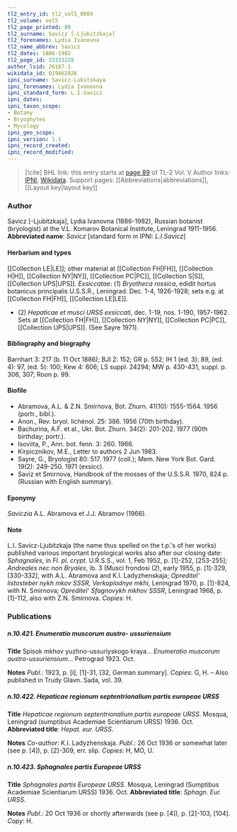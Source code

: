 ```yaml
---
tl2_entry_id: tl2_vol5_0089
tl2_volume: vol5
tl2_page_printed: 89
tl2_surname: Savicz [-Ljubitzkaja]
tl2_forenames: Lydia Ivanovna
tl2_name_abbrev: Savicz
tl2_dates: 1886-1982
tl2_page_id: 33333228
author_lsid: 26187-1
wikidata_id: Q19862926
ipni_surname: Savicz-Lubitskaya
ipni_forenames: Lydia Ivanovna
ipni_standard_form: L.I.Savicz
ipni_dates: 
ipni_taxon_scope: 
- Botany
- Bryophytes
- Mycology
ipni_geo_scope: 
ipni_version: 1.1
ipni_record_created: 
ipni_record_modified:
---
```


> [!cite] BHL link: this entry starts at [page 89](https://www.biodiversitylibrary.org/page/33333228) of TL-2 Vol. V
> Author links: [IPNI](https://www.ipni.org/a/26187-1), [Wikidata](https://www.wikidata.org/wiki/Q19862926). Support pages: [[Abbreviations|abbreviations]], [[Layout key|layout key]]

### Author

Savicz \[-Ljubitzkaja\], Lydia Ivanovna (1886-1982), Russian botanist (bryologist) at the V.L. Komarov Botanical Institute, Leningrad 1911-1956. 
**Abbreviated name**: *Savicz* \[standard form in IPNI: *L.I.Savicz*\]

#### Herbarium and types

[[Collection LE|LE]]; other material at [[Collection FH|FH]], [[Collection H|H]], [[Collection NY|NY]], [[Collection PC|PC]], [[Collection S|S]], [[Collection UPS|UPS]].
*Exsiccatae*: (*1*) *Bryotheca rossica*, edidit hortus botanicus principalis U.S.S.R., Leningrad. Dec. 1-4, 1926-1928; sets e.g. at [[Collection FH|FH]], [[Collection LE|LE]].
- (2) *Hepaticae et musci URSS exsiccati*, dec. 1-19, nos. 1-190, 1957-1962. Sets at [[Collection FH|FH]], [[Collection NY|NY]], [[Collection PC|PC]], [[Collection UPS|UPS]]. (See Sayre 1971).

#### Bibliography and biography

Barnhart 3: 217 (b. 11 Oct 1886); BJI 2: 152; GR p. 552; IH 1 (ed. 3): 89, (ed. 4): 97, (ed. 5): 100; Kew 4: 606; LS suppl. 24294; MW p. 430-431, suppl. p. 306, 307; Roon p. 99.

#### Biofile

- Abramova, A.L. & Z.N. Smirnova, Bot. Zhurn. 41(10): 1555-1564. 1956 (portr., bibl.).
- Anon., Rev. bryol. lichénol. 25: 386. 1956 (70th birthday).
- Bachurina, A.F. et al., Ukr. Bot. Zhurn. 34(2): 201-202. 1977 (90th birthday; portr.).
- Isoviita, P., Ann. bot. fenn. 3: 260. 1966.
- Kirpicznikov, M.E., Letter to authors 2 Jun 1983.
- Sayre, G., Bryologist 80: 517. 1977 (coll.); Mem. New York Bot. Gard. 19(2): 249-250. 1971 (exsicc).
- Saviz et Smirnova, Handbook of the mosses of the U.S.S.R. 1970, 824 p. (Russian with English summary).

#### Eponymy

*Saviczia* A.L. Abramova et J.J. Abramov (1966).

#### Note

L.I. Savicz-Ljubitzkaja (the name thus spelled on the t.p.'s of her works) published various important bryological works also after our closing date: *Sphagnales*, in *Fl. pl. crypt.* U.R.S.S., vol. 1, Feb 1952, p. \[1\]-252, \[253-255\]; *Andreales nec non Bryales*, ib. 3 (Musci frondosi (2), early 1955, p. \[1\]-329, \[330-332\], with A.L. Abramova and K.I. Ladyzhenskaja; *Opreditel' listosteber nykh mkov SSSR, Verkoplodnye mkhi*, Leningrad 1970, p. \[1\]-824, with N. Smirnova; *Opreditel' Sfagnovykh mkhov SSSR*, Leningrad 1968, p. \[1\]-112, also with Z.N. Smirnova. *Copies*: H.

### Publications

##### n.10.421. Enumeratio muscorum austro- ussuriensium

**Title**
Spisok mkhov yuzhno-ussuriyskogo kraya... *Enumeratio muscorum austro-ussuriensium*... Petrograd 1923. Oct.

**Notes**
*Publ*.: 1923, p. \[i\], \[1\]-31, \[32, German summary\]. *Copies*: G, H. – Also published in Trudy Glavn. Sada, vol. 39.

##### n.10.422. Hepaticae regionum septentrionalium partis europeae URSS

**Title**
*Hepaticae regionum septentrionalium partis europeae URSS*. Mosqua, Leningrad (sumptibus Academiae Scientiarum URSS) 1936. Oct.
**Abbreviated title**: *Hepat. eur. URSS*.

**Notes**
*Co-author*: K.I. Ladyzhenskaja.
*Publ*.: 26 Oct 1936 or somewhat later (see p. \[4\]), p. \[2\]-309, err. slip. *Copies*: H, MO, U.

##### n.10.423. Sphagnales partis Europeae URSS

**Title**
*Sphagnales partis Europeae URSS*. Mosqua, Leningrad (Sumptibus Academiae Scientiarum URSS) 1936. Oct.
**Abbreviated title**: *Sphagn. Eur. URSS*.

**Notes**
*Publ*.: 20 Oct 1936 or shortly afterwards (see p. \[4\]), p. \[2\]-103, \[104\]. *Copy*: H.

